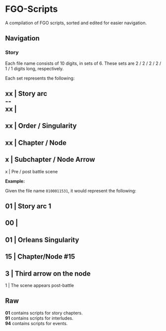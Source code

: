 # FGO-Scripts

A compilation of FGO scripts, sorted and edited for easier navigation.

## Navigation
### Story

Each file name consists of 10 digits, in sets of 6. These sets are 2 / 2 / 2 / 2 / 1 / 1 digits long, respectively.

Each set represents the following:

xx  |  Story arc  
\-\-  
xx  |  
--  
xx  |  Order / Singularity  
--  
xx  |  Chapter / Node  
--  
x   |  Subchapter / Node Arrow  
--  
x   |  Pre / post battle scene  

**Example:**

Given the file name `0100011531`, it would represent the following:

01  |  Story arc 1
--
00  |  
--
01  |  Orleans Singularity
--
15  |  Chapter/Node #15
--
3   |  Third arrow on the node
--
1   |  The scene appears post-battle

## Raw

**01** contains scripts for story chapters.  
**91** contains scripts for interludes.  
**94** contains scripts for events.